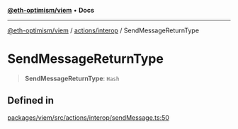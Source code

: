 [**@eth-optimism/viem**](../../../README.md) • **Docs**

***

[@eth-optimism/viem](../../../README.md) / [actions/interop](../README.md) / SendMessageReturnType

# SendMessageReturnType

> **SendMessageReturnType**: `Hash`

## Defined in

[packages/viem/src/actions/interop/sendMessage.ts:50](https://github.com/ethereum-optimism/ecosystem/blob/8c869dbb3cc282dd35a61a60d7a8a9cae4a14cae/packages/viem/src/actions/interop/sendMessage.ts#L50)
